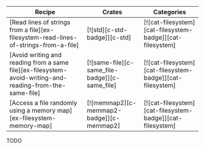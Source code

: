 | Recipe | Crates | Categories |
|--------|--------|------------|
| [Read lines of strings from a file][ex-filesystem-read-lines-of-strings-from-a-file] | [![std][c-std-badge]][c-std] | [![cat-filesystem][cat-filesystem-badge]][cat-filesystem] |
| [Avoid writing and reading from a same file][ex-filesystem-avoid-writing-and-reading-from-the-same-file] | [![same-file][c-same_file-badge]][c-same_file] | [![cat-filesystem][cat-filesystem-badge]][cat-filesystem] |
| [Access a file randomly using a memory map][ex-filesystem-memory-map] | [![memmap2][c-memmap2-badge]][c-memmap2] | [![cat-filesystem][cat-filesystem-badge]][cat-filesystem] |

<div class="hidden">
TODO
</div>
